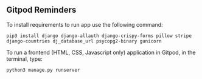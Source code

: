 ## Gitpod Reminders

To install requirements to run app use the following command:

`pip3 install django django-allauth django-crispy-forms pillow stripe django-countries dj_database_url psycopg2-binary gunicorn`

To run a frontend (HTML, CSS, Javascript only) application in Gitpod, in the terminal, type:

`python3 manage.py runserver`


